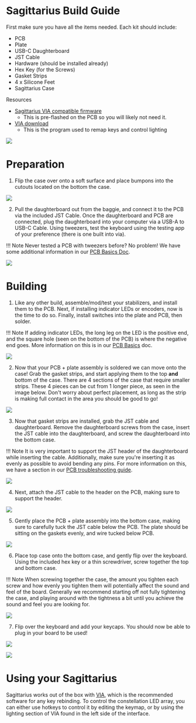 ﻿# Sagittarius Build Guide

First make sure you have all the items needed.
Each kit should include:

* PCB
* Plate
* USB-C Daughterboard
* JST Cable
* Hardware (should be installed already)
* Hex Key (for the Screws)
* Gasket Strips
* 4 x Silicone Feet
* Sagittarius Case

Resources

* [Sagittarius VIA compatible firmware](https://raw.githubusercontent.com/the-via/firmware/master/cannonkeys_sagittarius_via.bin)
    * This is pre-flashed on the PCB so you will likely not need it.
* [VIA download](https://github.com/the-via/releases/releases/tag/v1.3.1)
    * This is the program used to remap keys and control lighting

![](images/sag/01-kit-label.jpg)

# Preparation

1. Flip the case over onto a soft surface and place bumpons into the cutouts located on the bottom the case.

![](images/sag/02-bumpons.jpg)

2. Pull the daughterboard out from the baggie, and connect it to the PCB via the included JST Cable. Once the daughterboard and PCB are connected, plug the daughterboard into your computer via a USB-A to USB-C Cable. Using tweezers, test the keyboard using the testing app of your preference (there is one built into via).

!!! Note
    Never tested a PCB with tweezers before? No problem! We have some additional information in our [PCB Basics Doc](https://docs.cannonkeys.com/pcb_basics/#testing-a-pcb).
    
![](images/sag/03-test.jpg)
    
# Building

1. Like any other build, assemble/mod/test your stabilizers, and install them to the PCB. Next, if installing indicator LEDs or encoders, now is the time to do so. Finally, install switches into the plate and PCB, then solder.

!!! Note
    If adding indicator LEDs, the long leg on the LED is the positive end, and the square hole (seen on the bottom of the PCB) is where the negative end goes. More information on this is in our [PCB Basics](https://docs.cannonkeys.com/pcb_basics/#pcb-basics) doc.

![](images/sag/04-switches-label.jpg)

2. Now that your PCB + plate assembly is soldered we can move onto the case! Grab the gasket strips, and start applying them to the top **and** bottom of the case. There are 4 sections of the case that require smaller strips. These 4 pieces can be cut from 1 longer piece, as seen in the image below. Don't worry about perfect placement, as long as the strip is making full contact in the area you should be good to go!

![](images/sag/05-gaskets-label.jpg)

3. Now that gasket strips are installed, grab the JST cable and daughterboard. Remove the daughterboard screws from the case, insert the JST cable into the daughterboard, and screw the daughterboard into the bottom case. 

!!! Note
    It is very important to support the JST header of the daughterboard while inserting the cable. Additionally, make sure you're inserting it as evenly as possible to avoid bending any pins. For more information on this, we have a section in our [PCB troubleshooting guide](https://docs.cannonkeys.com/troubleshooting/#cause-3-looseimproper-connection-on-usb-port-jst-cable-or-jst-header).

![](images/sag/06-db-case-label.jpg)

4. Next, attach the JST cable to the header on the PCB, making sure to support the header. 

![](images/sag/07-db-pcb-label.jpg)

5. Gently place the PCB + plate assembly into the bottom case, making sure to carefully tuck the JST cable below the PCB. The plate should be sitting on the gaskets evenly, and wire tucked below PCB.

![](images/sag/08-insert-assembly.jpg)

6. Place top case onto the bottom case, and gently flip over the keyboard. Using the included hex key or a thin screwdriver, screw together the top and bottom case.

!!! Note
    When screwing together the case, the amount you tighten each screw and how evenly you tighten them will potentially affect the sound and feel of the board. Generally we recommend starting off not fully tightening the case, and playing around with the tightness a bit until you achieve the sound and feel you are looking for.

![](images/sag/09-assemble-case.jpg) 

7. Flip over the keyboard and add your keycaps. You should now be able to plug in your board to be used!

![](images/sag/10-done-1.jpg) 

![](images/sag/11-done-2.jpg) 

# Using your Sagittarius

Sagittarius works out of the box with [VIA](https://www.caniusevia.com/), which is the recommended software for any key rebinding. To control the constellation LED array, you can either use hotkeys to control it by editing the keymap, or by using the lighting section of VIA found in the left side of the interface.
